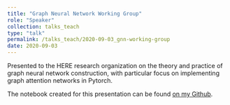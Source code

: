 ```yaml
---
title: "Graph Neural Network Working Group"
role: "Speaker"
collection: talks_teach
type: "talk"
permalink: /talks_teach/2020-09-03_gnn-working-group
date: 2020-09-03
---
```


Presented to the HERE research organization on the theory and practice of 
graph neural network construction, with particular focus on implementing graph 
attention networks in Pytorch.

The notebook created for this presentation can be found 
[<u>on my Github</u>](https://github.com/cmcervantes/graph_attn_nets/blob/master/graph_attn_nets.ipynb).